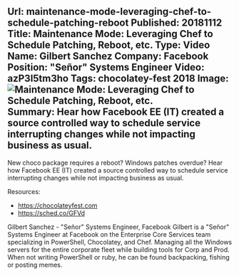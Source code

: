 Url: maintenance-mode-leveraging-chef-to-schedule-patching-reboot
Published: 20181112
Title: Maintenance Mode: Leveraging Chef to Schedule Patching, Reboot, etc. 
Type: Video
Name: Gilbert Sanchez
Company: Facebook
Position: "Se&ntilde;or" Systems Engineer
Video: azP3I5tm3ho
Tags: chocolatey-fest 2018
Image: <img src="/content/images/videos/Gilbert-Sanchez-ChocolateyFest-2018.jpg" alt="Maintenance Mode: Leveraging Chef to Schedule Patching, Reboot, etc." title="Maintenance Mode: Leveraging Chef to Schedule Patching, Reboot, etc." />
Summary: Hear how Facebook EE (IT) created a source controlled way to schedule service interrupting changes while not impacting business as usual.
---
New choco package requires a reboot? Windows patches overdue? Hear how Facebook EE (IT) created a source controlled way to schedule service interrupting changes while not impacting business as usual.

Resources:
* https://chocolateyfest.com
* https://sched.co/GFVd

Gilbert Sanchez - "Se&ntilde;or" Systems Engineer, Facebook
Gilbert is a "Se&ntilde;or" Systems Engineer at Facebook on the Enterprise Core Services team specializing in PowerShell, Chocolatey, and Chef. Managing all the Windows servers for the entire corporate fleet while building tools for Corp and Prod. When not writing PowerShell or ruby, he can be found backpacking, fishing or posting memes.
